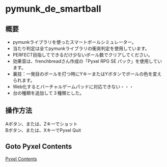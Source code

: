 # pymunk_de_smartball
  
## 概要
- pymunkライブラリを使ったスマートボールシミュレーター。
- 当たり判定は全てpymunkライブラリの衝突判定を使用しています。
- PERFECT目指してできるだけ少ないボール数でクリアしてください。
- 効果音は、frenchbreadさん作成の「Pyxel RPG SE パック」を使用しています。
- 裏技：一発目のボールを打つ時にYキーまたはYボタンでボールの色を変えられます。
- Web化するとバーチャルゲームパッドに対応できない・・・
- 台の種類を追加して３種類とした。

## 操作方法
Aボタン、または、Zキーでショット  
Bボタン、または、XキーでPyxel Quit  

## Goto Pyxel Contents
[Pyxel Contents](https://sanbunnoichi1962.web.fc2.com/pyxel_contents.html#pymunk_de_smartball)
